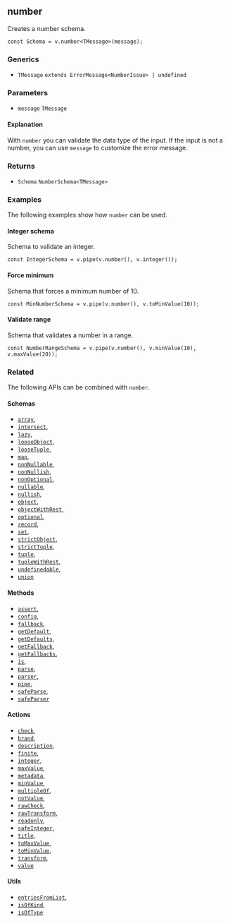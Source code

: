 number
------

Creates a number schema.

    const Schema = v.number<TMessage>(message);
    

### Generics

*   `TMessage` `extends ErrorMessage<NumberIssue> | undefined`

### Parameters

*   `message` `TMessage`

#### Explanation

With `number` you can validate the data type of the input. If the input is not a number, you can use `message` to customize the error message.

### Returns

*   `Schema` `NumberSchema<TMessage>`

### Examples

The following examples show how `number` can be used.

#### Integer schema

Schema to validate an integer.

    const IntegerSchema = v.pipe(v.number(), v.integer());
    

#### Force minimum

Schema that forces a minimum number of 10.

    const MinNumberSchema = v.pipe(v.number(), v.toMinValue(10));
    

#### Validate range

Schema that validates a number in a range.

    const NumberRangeSchema = v.pipe(v.number(), v.minValue(10), v.maxValue(20));
    

### Related

The following APIs can be combined with `number`.

#### Schemas

*   [`array`](array.md),
*   [`intersect`](intersect.md),
*   [`lazy`](lazy.md),
*   [`looseObject`](looseObject.md),
*   [`looseTuple`](looseTuple.md),
*   [`map`](map.md),
*   [`nonNullable`](nonNullable.md),
*   [`nonNullish`](nonNullish.md),
*   [`nonOptional`](nonOptional.md),
*   [`nullable`](nullable.md),
*   [`nullish`](nullish.md),
*   [`object`](object.md),
*   [`objectWithRest`](objectWithRest.md),
*   [`optional`](optional.md),
*   [`record`](record.md),
*   [`set`](set.md),
*   [`strictObject`](strictObject.md),
*   [`strictTuple`](strictTuple.md),
*   [`tuple`](tuple.md),
*   [`tupleWithRest`](tupleWithRest.md),
*   [`undefinedable`](undefinedable.md),
*   [`union`](union.md)

#### Methods

*   [`assert`](assert.md),
*   [`config`](config.md),
*   [`fallback`](fallback.md),
*   [`getDefault`](getDefault.md),
*   [`getDefaults`](getDefaults.md),
*   [`getFallback`](getFallback.md),
*   [`getFallbacks`](getFallbacks.md),
*   [`is`](is.md),
*   [`parse`](parse.md),
*   [`parser`](parser.md),
*   [`pipe`](pipe.md),
*   [`safeParse`](safeParse.md),
*   [`safeParser`](safeParser.md)

#### Actions

*   [`check`](check.md),
*   [`brand`](brand.md),
*   [`description`](description.md),
*   [`finite`](finite.md),
*   [`integer`](integer.md),
*   [`maxValue`](maxValue.md),
*   [`metadata`](metadata.md),
*   [`minValue`](minValue.md),
*   [`multipleOf`](multipleOf.md),
*   [`notValue`](notValue.md),
*   [`rawCheck`](rawCheck.md),
*   [`rawTransform`](rawTransform.md),
*   [`readonly`](readonly.md),
*   [`safeInteger`](safeInteger.md),
*   [`title`](title.md),
*   [`toMaxValue`](toMaxValue.md),
*   [`toMinValue`](toMinValue.md),
*   [`transform`](transform.md),
*   [`value`](value.md)

#### Utils

*   [`entriesFromList`](entriesFromList.md),
*   [`isOfKind`](isOfKind.md),
*   [`isOfType`](isOfType.md)